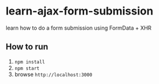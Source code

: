 # learn-ajax-form-submission
learn how to do a form submission using FormData + XHR

## How to run
1. `npm install`
2. `npm start`
3. browse `http://localhost:3000`
